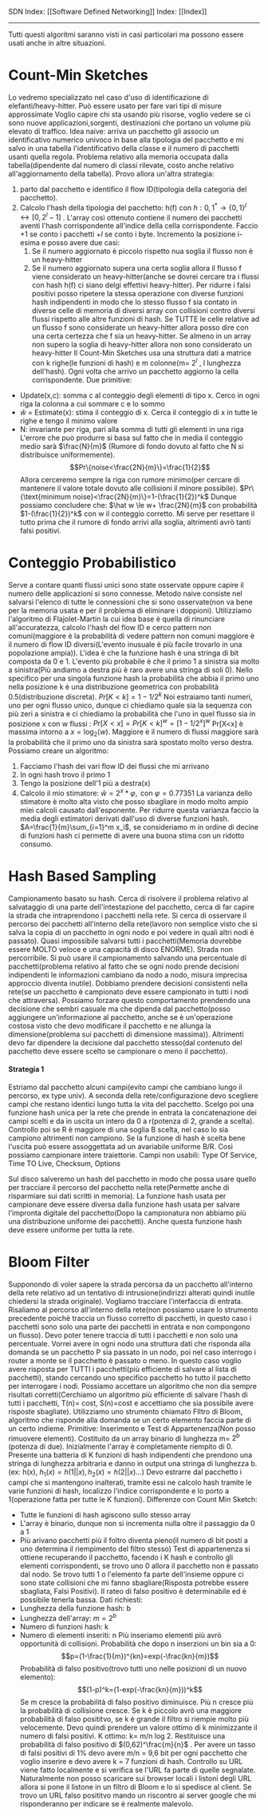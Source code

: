 SDN Index: [[Software Defined Networking]]
Index: [[Index]]

---
Tutti questi algoritmi saranno visti in casi particolari ma possono essere usati anche in altre situazioni.
# Count-Min Sketches
Lo vedremo specializzato nel caso d'uso di identificazione di elefanti/heavy-hitter. Può essere usato per fare vari tipi di misure approssimate
Voglio capire chi sta usando più risorse, voglio vedere se ci sono nuove applicazioni,sorgenti, destinazioni che portano un volume più elevato di traffico.
Idea naive: arriva un pacchetto gli associo un identificativo numerico univoco in base alla tipologia del pacchetto e mi salvo in una tabella l'identificativo della classe e il numero di pacchetti usanti quella regola. Problema relativo alla memoria occupata dalla tabella(dipendente dal numero di classi rilevate, costo anche relativo all'aggiornamento della tabella). 
Provo allora un'altra strategia: 
1. parto dal pacchetto e identifico il flow ID(tipologia della categoria del pacchetto).
2. Calcolo l'hash della tipologia del pacchetto: h(f) con $h:{0,1}^*\rightarrow \{0,1\}^l \leftrightarrow [0,2^l-1]$ . L'array così ottenuto contiene il numero dei pacchetti aventi l'hash corrispondente all'indice della cella corrispondente. Faccio +1 se conto i pacchetti  $+l$  se conto i byte. Incremento la posizione i-esima e posso avere due casi: 
	1. Se il numero aggiornato è piccolo rispetto nua soglia il flusso non è un heavy-hitter
	2. Se il numero aggiornato supera una certa soglia allora il flusso f viene considerato un heavy-hitter(anche se dovrei cercare tra i flussi con hash h(f) ci siano delgi effettivi heavy-hitter). Per ridurre i falsi positivi posso ripetere la stessa operazione con diverse funzioni hash indipendenti in modo che lo stesso flusso f sia contato in diverse celle di memoria di diversi array con collisioni contro diversi flussi rispetto alle altre funzioni di hash. Se TUTTE le celle relative ad un flusso f sono considerate un heavy-hitter allora posso dire con una certa certezza che f sia un heavy-hitter. Se almeno in un array non supero la soglia di heavy-hitter allora non sono considerato un heavy-hitter
Il Count-Min Sketches usa una struttura dati a matrice con k righe(le funzioni di hash) e m colonne(m=  $2^l$  , l lunghezza dell'hash). Ogni volta che arrivo un pacchetto aggiorno la cella corrispondente.
Due primitive:
- Update(x,c): somma c al conteggio degli elementi di tipo x. Cerco in ogni riga la colonna a cui sommare c e lo sommo
- $\hat w$ = Estimate(x): stima il conteggio di x. Cerca il conteggio di x in tutte le righe e tengo il minimo valore
- N: invariante per riga, pari alla somma di tutti gli elementi in una riga
L'errore che può produrre si basa sul fatto che in media il conteggio medio sarà $\frac{N}{m}$ (Rumore di fondo dovuto al fatto che N si distribuisce uniformemente). 
$$Pr\{noise<\frac{2N}{m}\}=\frac{1}{2}$$
Allora cerceremo sempre la riga con rumore minimo(per cercare di mantenere il valore totale dovuto alle collisioni il minore possibile). $Pr\{\text{minimum noise}<\frac{2N}{m}\}=1-(\frac{1}{2})^k$ 
Dunque possiamo concludere che: $\hat w \le w+ \frac{2N}{m}$ con probabilità   $1-(\frac{1}{2})^k$ con w il conteggio corretto. Mi serve per resettare il tutto prima che il rumore di fondo arrivi alla soglia, altrimenti avrò tanti falsi positivi.

# Conteggio Probabilistico
Serve a contare quanti flussi unici sono state osservate oppure capire il numero delle applicazioni si sono connesse. 
Metodo naive consiste nel salvarsi l'elenco di tutte le connessioni che si sono osservate(non va bene per la memoria usata e per il problema di eliminare i doppioni).
Utilizziamo l'algoritmo di Flajolet-Martin la cui idea base è quella di rinunciare all'accuratezza, calcolo l'hash del flow ID e cerco pattern non comuni(maggiore è la probabilità di vedere pattern non comuni maggiore è il numero di flow ID diversi(L'evento inusuale è più facile trovarlo in una popolazione ampia)).
L'idea è che la funzione hash è una stringa di bit composta da 0 e 1. L'evento più probabile è che il primo 1 a sinistra sia molto a sinistra(Più andiamo a destra più è raro avere una stringa di soli 0). Nello specifico per una singola funzione hash la probabilità che abbia il primo uno nella posizione k è una distribuzione geometrica con probabilità 0.5(distribuzione discreta). $Pr[K<k]=1-1/2^k$
Noi estraiamo tanti numeri, uno per ogni flusso unico, dunque ci chiediamo quale sia la sequenza con più zeri a sinistra e ci chiediamo la probabilità che l'uno in quel flusso sia in posizione x con w flussi : $Pr[X<x]=Pr[K<k]^w= [1-1/2^x]^w$
Pr[X<x] è massima intorno a $x=\log_2(w)$. 
Maggiore è il numero di flussi maggiore sarà la probabilità che il primo uno da sinistra sarà spostato molto verso destra.
Possiamo creare un algoritmo:
1. Facciamo l'hash dei vari flow ID dei flussi che mi arrivano
2. In ogni hash trovo il primo 1
3. Tengo la posizione dell'1 più a destra(x)
4. Calcolo il mio stimatore: $\hat w= 2^x*\varphi, \text{ con }\varphi=0.77351$ 
La varianza dello stimatore è molto alta visto che posso sbagliare in modo molto ampio  miei calcoli causato dall'esponente. Per ridurre questa varianza faccio la media degli estimatori derivati dall'uso di diverse funzioni hash.
$A=\frac{1}{m}\sum_{i=1}^m x_i$, se consideriamo m in ordine di decine di funzioni hash ci permette di avere una buona stima con un ridotto consumo. 
# Hash Based Sampling
Campionamento basato su hash.
Cerca di risolvere il problema relativo al salvataggio di una parte dell'intestazione del pacchetto, cerca di far capire la strada che intraprendono i pacchetti nella rete.
Si cerca di osservare il percorso dei pacchetti all'interno della rete(lavoro non semplice visto che si salva la copia di un pacchetto in ogni nodo e poi vedere in quali altri nodi è passato).
Quasi impossibile salvarsi tutti i pacchetti(Memoria dovrebbe essere MOLTO veloce e una capacità di disco ENORME). Strada non percorribile. Si può usare il campionamento salvando una percentuale di pacchetti(problema relativo al fatto che se ogni nodo prende decisioni indipendenti le informazioni cambiano da nodo a nodo, misura imprecisa approccio diventa inutile). Dobbiamo prendere decisioni consistenti nella rete(se un pacchetto è campionato deve essere campionato in tutti i nodi che attraversa). Possiamo forzare questo comportamento prendendo una decisione che sembri casuale ma che dipenda dal pacchetto(posso aggiungere un'informazione al pacchetto, anche se è un'operazione costosa visto che devo modificare il pacchetto e ne allunga la dimensione(problema sui pacchetti di dimensione massima)). Altrimenti devo far dipendere la decisione dal pacchetto stesso(dal contenuto del pacchetto deve essere scelto se campionare o meno il pacchetto).
#### Strategia 1
Estriamo dal pacchetto alcuni campi(evito campi che cambiano lungo il percorso, ex type univ). A seconda della rete/configurazione devo scegliere campi che restano identici lungo tutta la vita del pacchetto. Scelgo poi una funzione hash unica per la rete che prende in entrata la concatenazione dei campi scelti e da in uscita un intero da 0 a r(potenza di 2, grande a scelta). Controllo poi se R è maggiore di una soglia B scelta, nel caso lo sia campiono altrimenti non campiono. Se la funzione di hash è scelta bene l'uscita può essere assoggettata ad un avariabile uniforme B/R. Così possiamo campionare intere traiettorie.
Campi non usabili: Type Of Service, Time TO Live, Checksum, Options

Sul disco salveremo un hash del pacchetto in modo che possa usare quello per tracciare il percorso del pacchetto nella rete(Permette anche di risparmiare sui dati scritti in memoria).
La funzione hash usata per campionare deve essere diversa dalla funzione hash usata per salvare l'impronta digitale del pacchetto(Dopo la campionatura non abbiamo più una distribuzione uniforme dei pacchetti). Anche questa funzione hash deve essere uniforme per tutta la rete.

# Bloom Filter
Supponondo di voler sapere la strada percorsa da un pacchetto all'interno della rete relativo ad un tentativo di intrusione(indirizzi alterati quindi inutile chiedersi la strada originale). Vogliamo tracciare l'interfaccia di entrata. Risaliamo al percorso all'interno della rete(non possiamo usare lo strumento precedente poichè traccia un flusso corretto di pacchetti, in questo caso i pacchetti sono solo una parte dei pacchetti in entrata e non compongono un flusso). Devo poter tenere traccia di tutti i pacchetti e non solo una percentuale. Vorrei avere in ogni nodo una struttura dati che risponda alla domanda se un pacchetto P sia passato in un nodo, poi nel caso interrogo i router a monte se il pacchetto è passato o meno. 
In questo caso voglio avere risposta per TUTTI i pacchetti(più efficiente di salvare al lista di pacchetti), stando cercando uno specifico pacchetto ho tutto il pacchetto per interrogare i nodi. Possiamo accettare un algoritmo che non dia sempre risultati corretti(Cerchiamo un algoritmo più efficiente di salvare l'hash di tutti i pacchetti, T(n)= cost, S(n)=cost e accettiamo che sia possibile avere risposte sbagliate).
Utilizziamo uno strumento chiamato FIltro di Bloom, algoritmo che risponde alla domanda se un certo elemento faccia parte di un certo indieme. Primitive: Inserimento e Test di Appartenenza(Non posso rimuovere elementi). Costituito da un array binario di lunghezza m=  $2^b$ (potenza di due). Inizialmente l'array è completamente riempito di 0. Presente una batteria di K funzioni di hash indipendenti che prendono una stringa di lunghezza arbitraria e danno in output una stringa di lunghezza b.(ex: h(x), $h_1(x)=h(1||x), h_2(x)=h(2||x)...$)
Devo estrarre dal pacchetto i campi che si mantengono inalterati, tramite essi ne calcolo hash tramite le varie funzioni di hash, localizzo l'indice corrispondente e lo porto a 1(operazione fatta per tutte le K funzioni).
Differenze con Count Min Sketch:
- Tutte le funzioni di hash agiscono sullo stesso array
- L'array è binario, dunque non si incrementa nulla oltre il passaggio da 0 a 1
- Più arivano pacchetti più il foltro diventa pieno(il numero di bit posti a uno determina il riempimento del filtro stesso)
Test di appartenenza si ottiene recuperando il pacchetto, facendo i K hash e controllo gli elementi corrispondenti, se trovo uno 0 allora il pacchetto non è passato dal nodo. Se trovo tutti 1 o l'elemento fa parte dell'insieme oppure ci sono state collisioni che mi fanno sbagliare(Risposta potrebbe essere sbagliata, Falsi Positivi).
Il rateo di falso positivo è determinabile ed è possibile tenerla bassa.
Dati richiesti:
- Lunghezza della funzione hash: b
- Lunghezza dell'array:  $m=2^b$
- Numero di funzioni hash: k
- Numero di elementi inseriti: n
Più inseriamo elementi più avrò opportunità di collisioni.
Probabilità che dopo n inserzioni un bin sia a 0:
$$p=(1-\frac{1}{m})^{kn}=exp(-\frac{kn}{m})$$
Probabilità di falso positivo(trovo tutti uno nelle posizioni di un nuovo elemento):$$(1-p)^k=(1-exp(-\frac{kn}{m}))^k$$
Se m cresce la probabilità di falso positivo diminuisce. 
Più n cresce più la probabilità di collisione cresce.
Se k è piccolo avrò una maggiore probabilità di falso posititvo, se k è grande il filtro si riempie molto più velocemente. Devo quindi prendere un valore ottimo di k minimizzante il numero di falsi positivi. K ottimo: k= m/n log 2. Restituisce una probabilità di falso positivo di $(0,62)^\frac{m}{n}$ . Per avere un tasso di falsi positivi di 1% devo avere m/n = 9,6 bit per ogni pacchetto che voglio inserire e devo avere k = 7 funzioni di hash.
Controllo su URL viene fatto localmente e si verifica se l'URL fa parte di quelle segnalate. Naturalmente non posso scaricare sui browser locali i listoni degli URL allora si pone il listone in un filtro di Bloom e lo si spedisce al client. Se trovo un URL falso posititvo mando un riscontro ai server google che mi risponderanno per indicare se è realmente malevolo.